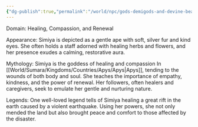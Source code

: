 ```yaml
---
{"dg-publish":true,"permalink":"/world/npc/gods-demigods-and-devine-beasts/way-of-the-great-ape/gods/simiya-the-healer/"}
---
```


Domain: Healing, Compassion, and Renewal

Appearance: Simiya is depicted as a gentle ape with soft, silver fur and kind eyes. She often holds a staff adorned with healing herbs and flowers, and her presence exudes a calming, restorative aura.

Mythology: Simiya is the goddess of healing and compassion In [[World/Sumara/Kingdoms/Countries/Apys/Apys\|Apys]], tending to the wounds of both body and soul. She teaches the importance of empathy, kindness, and the power of renewal. Her followers, often healers and caregivers, seek to emulate her gentle and nurturing nature.

Legends: One well-loved legend tells of Simiya healing a great rift in the earth caused by a violent earthquake. Using her powers, she not only mended the land but also brought peace and comfort to those affected by the disaster.
